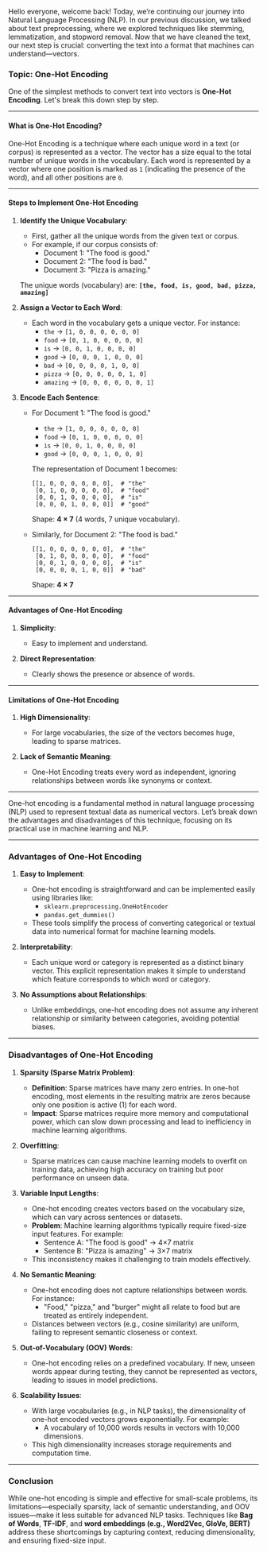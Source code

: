 
Hello everyone, welcome back! Today, we’re continuing our journey into Natural Language Processing (NLP). In our previous discussion, we talked about text preprocessing, where we explored techniques like stemming, lemmatization, and stopword removal. Now that we have cleaned the text, our next step is crucial: converting the text into a format that machines can understand—vectors.

### **Topic: One-Hot Encoding**

One of the simplest methods to convert text into vectors is **One-Hot Encoding**. Let's break this down step by step.

---

#### **What is One-Hot Encoding?**

One-Hot Encoding is a technique where each unique word in a text (or corpus) is represented as a vector. The vector has a size equal to the total number of unique words in the vocabulary. Each word is represented by a vector where one position is marked as `1` (indicating the presence of the word), and all other positions are `0`.

---

#### **Steps to Implement One-Hot Encoding**

1. **Identify the Unique Vocabulary**:
   - First, gather all the unique words from the given text or corpus.
   - For example, if our corpus consists of:
     - Document 1: "The food is good."
     - Document 2: "The food is bad."
     - Document 3: "Pizza is amazing."

   The unique words (vocabulary) are:
   **`[the, food, is, good, bad, pizza, amazing]`**

2. **Assign a Vector to Each Word**:
   - Each word in the vocabulary gets a unique vector. For instance:
     - `the` → `[1, 0, 0, 0, 0, 0, 0]`
     - `food` → `[0, 1, 0, 0, 0, 0, 0]`
     - `is` → `[0, 0, 1, 0, 0, 0, 0]`
     - `good` → `[0, 0, 0, 1, 0, 0, 0]`
     - `bad` → `[0, 0, 0, 0, 1, 0, 0]`
     - `pizza` → `[0, 0, 0, 0, 0, 1, 0]`
     - `amazing` → `[0, 0, 0, 0, 0, 0, 1]`

3. **Encode Each Sentence**:
   - For Document 1: "The food is good."
     - `the` → `[1, 0, 0, 0, 0, 0, 0]`
     - `food` → `[0, 1, 0, 0, 0, 0, 0]`
     - `is` → `[0, 0, 1, 0, 0, 0, 0]`
     - `good` → `[0, 0, 0, 1, 0, 0, 0]`

     The representation of Document 1 becomes:

     ```
     [[1, 0, 0, 0, 0, 0, 0],  # "the"
      [0, 1, 0, 0, 0, 0, 0],  # "food"
      [0, 0, 1, 0, 0, 0, 0],  # "is"
      [0, 0, 0, 1, 0, 0, 0]]  # "good"
     ```

     Shape: **4 × 7** (4 words, 7 unique vocabulary).

   - Similarly, for Document 2: "The food is bad."

     ```
     [[1, 0, 0, 0, 0, 0, 0],  # "the"
      [0, 1, 0, 0, 0, 0, 0],  # "food"
      [0, 0, 1, 0, 0, 0, 0],  # "is"
      [0, 0, 0, 0, 1, 0, 0]]  # "bad"
     ```

     Shape: **4 × 7**

---

#### **Advantages of One-Hot Encoding**

1. **Simplicity**:
   - Easy to implement and understand.

2. **Direct Representation**:
   - Clearly shows the presence or absence of words.

---

#### **Limitations of One-Hot Encoding**

1. **High Dimensionality**:
   - For large vocabularies, the size of the vectors becomes huge, leading to sparse matrices.

2. **Lack of Semantic Meaning**:
   - One-Hot Encoding treats every word as independent, ignoring relationships between words like synonyms or context.

---
One-hot encoding is a fundamental method in natural language processing (NLP) used to represent textual data as numerical vectors. Let’s break down the advantages and disadvantages of this technique, focusing on its practical use in machine learning and NLP.

---

### **Advantages of One-Hot Encoding**

1. **Easy to Implement**:
   - One-hot encoding is straightforward and can be implemented easily using libraries like:
     - `sklearn.preprocessing.OneHotEncoder`
     - `pandas.get_dummies()`
   - These tools simplify the process of converting categorical or textual data into numerical format for machine learning models.

2. **Interpretability**:
   - Each unique word or category is represented as a distinct binary vector. This explicit representation makes it simple to understand which feature corresponds to which word or category.

3. **No Assumptions about Relationships**:
   - Unlike embeddings, one-hot encoding does not assume any inherent relationship or similarity between categories, avoiding potential biases.

---

### **Disadvantages of One-Hot Encoding**

1. **Sparsity (Sparse Matrix Problem)**:
   - **Definition**: Sparse matrices have many zero entries. In one-hot encoding, most elements in the resulting matrix are zeros because only one position is active (1) for each word.
   - **Impact**: Sparse matrices require more memory and computational power, which can slow down processing and lead to inefficiency in machine learning algorithms.

2. **Overfitting**:
   - Sparse matrices can cause machine learning models to overfit on training data, achieving high accuracy on training but poor performance on unseen data.

3. **Variable Input Lengths**:
   - One-hot encoding creates vectors based on the vocabulary size, which can vary across sentences or datasets.
   - **Problem**: Machine learning algorithms typically require fixed-size input features. For example:
     - Sentence A: "The food is good" → 4×7 matrix
     - Sentence B: "Pizza is amazing" → 3×7 matrix
   - This inconsistency makes it challenging to train models effectively.

4. **No Semantic Meaning**:
   - One-hot encoding does not capture relationships between words. For instance:
     - "Food," "pizza," and "burger" might all relate to food but are treated as entirely independent.
   - Distances between vectors (e.g., cosine similarity) are uniform, failing to represent semantic closeness or context.

5. **Out-of-Vocabulary (OOV) Words**:
   - One-hot encoding relies on a predefined vocabulary. If new, unseen words appear during testing, they cannot be represented as vectors, leading to issues in model predictions.

6. **Scalability Issues**:
   - With large vocabularies (e.g., in NLP tasks), the dimensionality of one-hot encoded vectors grows exponentially. For example:
     - A vocabulary of 10,000 words results in vectors with 10,000 dimensions.
   - This high dimensionality increases storage requirements and computation time.

---

### **Conclusion**

While one-hot encoding is simple and effective for small-scale problems, its limitations—especially sparsity, lack of semantic understanding, and OOV issues—make it less suitable for advanced NLP tasks. Techniques like **Bag of Words**, **TF-IDF**, and **word embeddings (e.g., Word2Vec, GloVe, BERT)** address these shortcomings by capturing context, reducing dimensionality, and ensuring fixed-size input.
